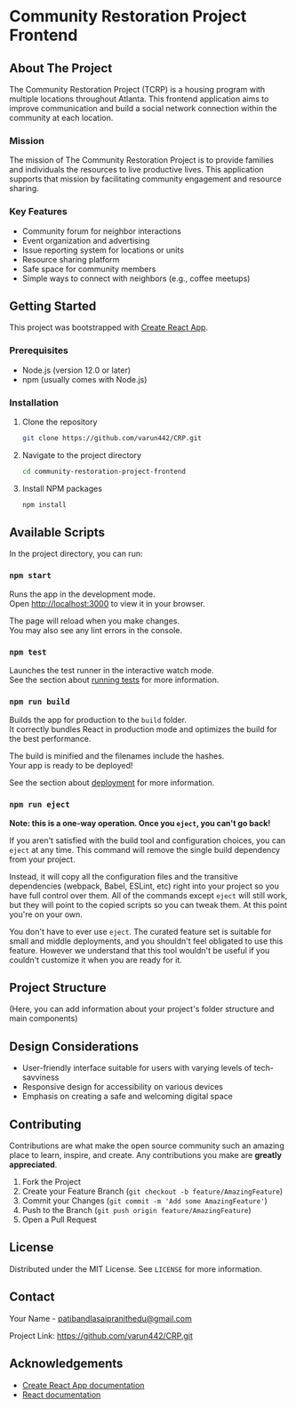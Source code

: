 # Community Restoration Project Frontend

## About The Project

The Community Restoration Project (TCRP) is a housing program with multiple locations throughout Atlanta. This frontend application aims to improve communication and build a social network connection within the community at each location.

### Mission

The mission of The Community Restoration Project is to provide families and individuals the resources to live productive lives. This application supports that mission by facilitating community engagement and resource sharing.

### Key Features

- Community forum for neighbor interactions
- Event organization and advertising
- Issue reporting system for locations or units
- Resource sharing platform
- Safe space for community members
- Simple ways to connect with neighbors (e.g., coffee meetups)

## Getting Started

This project was bootstrapped with [Create React App](https://github.com/facebook/create-react-app).

### Prerequisites

- Node.js (version 12.0 or later)
- npm (usually comes with Node.js)

### Installation

1. Clone the repository
   ```sh
   git clone https://github.com/varun442/CRP.git
   ```
2. Navigate to the project directory
   ```sh
   cd community-restoration-project-frontend
   ```
3. Install NPM packages
   ```sh
   npm install
   ```

## Available Scripts

In the project directory, you can run:

### `npm start`

Runs the app in the development mode.\
Open [http://localhost:3000](http://localhost:3000) to view it in your browser.

The page will reload when you make changes.\
You may also see any lint errors in the console.

### `npm test`

Launches the test runner in the interactive watch mode.\
See the section about [running tests](https://facebook.github.io/create-react-app/docs/running-tests) for more information.

### `npm run build`

Builds the app for production to the `build` folder.\
It correctly bundles React in production mode and optimizes the build for the best performance.

The build is minified and the filenames include the hashes.\
Your app is ready to be deployed!

See the section about [deployment](https://facebook.github.io/create-react-app/docs/deployment) for more information.

### `npm run eject`

**Note: this is a one-way operation. Once you `eject`, you can't go back!**

If you aren't satisfied with the build tool and configuration choices, you can `eject` at any time. This command will remove the single build dependency from your project.

Instead, it will copy all the configuration files and the transitive dependencies (webpack, Babel, ESLint, etc) right into your project so you have full control over them. All of the commands except `eject` will still work, but they will point to the copied scripts so you can tweak them. At this point you're on your own.

You don't have to ever use `eject`. The curated feature set is suitable for small and middle deployments, and you shouldn't feel obligated to use this feature. However we understand that this tool wouldn't be useful if you couldn't customize it when you are ready for it.

## Project Structure

(Here, you can add information about your project's folder structure and main components)

## Design Considerations

- User-friendly interface suitable for users with varying levels of tech-savviness
- Responsive design for accessibility on various devices
- Emphasis on creating a safe and welcoming digital space

## Contributing

Contributions are what make the open source community such an amazing place to learn, inspire, and create. Any contributions you make are **greatly appreciated**.

1. Fork the Project
2. Create your Feature Branch (`git checkout -b feature/AmazingFeature`)
3. Commit your Changes (`git commit -m 'Add some AmazingFeature'`)
4. Push to the Branch (`git push origin feature/AmazingFeature`)
5. Open a Pull Request

## License

Distributed under the MIT License. See `LICENSE` for more information.

## Contact

Your Name - patibandlasaipranithedu@gmail.com

Project Link: https://github.com/varun442/CRP.git

## Acknowledgements

- [Create React App documentation](https://facebook.github.io/create-react-app/docs/getting-started)
- [React documentation](https://reactjs.org/)
